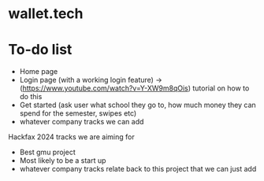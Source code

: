 # wallet.tech


# To-do list
- Home page
- Login page (with a working login feature) -> (https://www.youtube.com/watch?v=Y-XW9m8qOis) tutorial on how to do this
- Get started (ask user what school they go to, how much money they can spend for the semester, swipes etc)
- whatever company tracks we can add

Hackfax 2024 tracks we are aiming for
- Best gmu project
- Most likely to be a start up
- whatever company tracks relate back to this project that we can just add 
